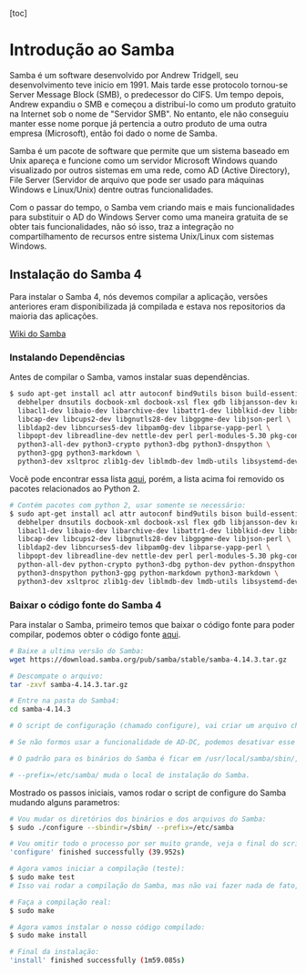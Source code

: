 [toc]



# Introdução ao Samba

Samba é um software desenvolvido por Andrew Tridgell, seu desenvolvimento teve inicio em 1991. Mais tarde esse protocolo tornou-se Server Message Block (SMB), o predecessor do CIFS. Um tempo depois, Andrew expandiu o SMB e começou a distribuí-lo como um produto gratuito na Internet sob o nome de "Servidor SMB". No entanto, ele não conseguiu manter esse nome porque já pertencia a outro produto de uma outra empresa (Microsoft), então foi dado o nome de Samba.

Samba é um pacote de software que permite que um sistema baseado em Unix apareça e funcione como um servidor Microsoft Windows quando visualizado por outros sistemas em uma rede, como AD (Active Directory), File Server (Servidor de arquivo que pode ser usado para máquinas Windows e Linux/Unix) dentre outras funcionalidades.

Com o passar do tempo, o Samba vem criando mais e mais funcionalidades para substituir o AD do Windows Server como uma maneira gratuita de se obter tais funcionalidades, não só isso, traz a integração no compartilhamento de recursos entre sistema Unix/Linux com sistemas Windows.



## Instalação do Samba 4

Para instalar o Samba 4, nós devemos compilar a aplicação, versões anteriores eram disponibilizada já compilada e estava nos repositorios da maioria das aplicações.

[Wiki do Samba](https://wiki.samba.org/index.php/Build_Samba_from_Source#Introduction)



### Instalando Dependências

Antes de compilar o Samba, vamos instalar suas dependências.

```bash
$ sudo apt-get install acl attr autoconf bind9utils bison build-essential \
  debhelper dnsutils docbook-xml docbook-xsl flex gdb libjansson-dev krb5-user \
  libacl1-dev libaio-dev libarchive-dev libattr1-dev libblkid-dev libbsd-dev \
  libcap-dev libcups2-dev libgnutls28-dev libgpgme-dev libjson-perl \
  libldap2-dev libncurses5-dev libpam0g-dev libparse-yapp-perl \
  libpopt-dev libreadline-dev nettle-dev perl perl-modules-5.30 pkg-config \
  python3-all-dev python3-crypto python3-dbg python3-dnspython \
  python3-gpg python3-markdown \
  python3-dev xsltproc zlib1g-dev liblmdb-dev lmdb-utils libsystemd-dev libdbus-1-dev -y
```

Você pode encontrar essa lista [aqui](https://wiki.samba.org/index.php/Package_Dependencies_Required_to_Build_Samba#Operating_System-independent_Overview), porém, a lista acima foi removido os pacotes relacionados ao Python 2.



```bash
# Contém pacotes com python 2, usar somente se necessário:
$ sudo apt-get install acl attr autoconf bind9utils bison build-essential \
  debhelper dnsutils docbook-xml docbook-xsl flex gdb libjansson-dev krb5-user \
  libacl1-dev libaio-dev libarchive-dev libattr1-dev libblkid-dev libbsd-dev \
  libcap-dev libcups2-dev libgnutls28-dev libgpgme-dev libjson-perl \
  libldap2-dev libncurses5-dev libpam0g-dev libparse-yapp-perl \
  libpopt-dev libreadline-dev nettle-dev perl perl-modules-5.30 pkg-config \
  python-all-dev python-crypto python3-dbg python-dev python-dnspython \
  python3-dnspython python3-gpg python-markdown python3-markdown \
  python3-dev xsltproc zlib1g-dev liblmdb-dev lmdb-utils libsystemd-dev libdbus-1-dev -y
```



### Baixar o código fonte do Samba 4

Para instalar o Samba, primeiro temos que baixar o código fonte para poder compilar, podemos obter o código fonte [aqui](https://download.samba.org/pub/samba/stable/).

```bash
# Baixe a ultima versão do Samba:
wget https://download.samba.org/pub/samba/stable/samba-4.14.3.tar.gz

# Descompate o arquivo:
tar -zxvf samba-4.14.3.tar.gz

# Entre na pasta do Samba4:
cd samba-4.14.3

# O script de configuração (chamado configure), vai criar um arquivo chamado Makefile que é usado pelo comando make.

# Se não formos usar a funcionalidade de AD-DC, podemos desativar esse recurso usando a opção '--without-ad-dc'.

# O padrão para os binários do Samba é ficar em /usr/local/samba/sbin/, mas podemos mudar isso, basta usar a opção "--sbindir=Novo Local"

# --prefix=/etc/samba/ muda o local de instalação do Samba.
```



Mostrado os passos iniciais, vamos rodar o script de configure do Samba mudando alguns parametros:

```bash
# Vou mudar os diretórios dos binários e dos arquivos do Samba:
$ sudo ./configure --sbindir=/sbin/ --prefix=/etc/samba

# Vou omitir todo o processo por ser muito grande, veja o final do script:
'configure' finished successfully (39.952s)

# Agora vamos iniciar a compilação (teste):
$ sudo make test
# Isso vai rodar a compilação do Samba, mas não vai fazer nada de fato, é apenas um teste para vermos como tudo iria se sair durante a compilação real.

# Faça a compilação real:
$ sudo make

# Agora vamos instalar o nosso código compilado:
$ sudo make install

# Final da instalação:
'install' finished successfully (1m59.085s)
```

